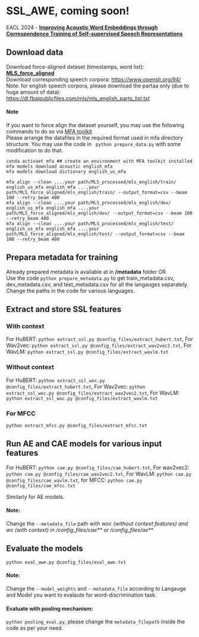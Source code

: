 # SSL_AWE, coming soon!
EACL 2024 -  **[Improving Acoustic Word Embeddings through Correspondence Training of Self-supervised Speech Representations](https://aclanthology.org/2024.eacl-long.118.pdf)**

## Download data
Download force-aligned dataset (timestamps, word list): **[MLS_force_aligned](https://drive.google.com/file/d/13bVpExtoQwxplFiQVvUALDvDVWjNsdHb/view?usp=sharing)** \
Download corresponding speech corpora: https://www.openslr.org/94/ \
Note: for english speech corpora, please download the partaa only (due to huge amount of data): https://dl.fbaipublicfiles.com/mls/mls_english_parts_list.txt

#### Note
If you want to force align the dataset yourself, you may use  the following commands to do so via [MFA toolkit](https://montreal-forced-aligner.readthedocs.io/en/latest/user_guide/workflows/alignment.html) \
Please arrange the datafiles in the required format used in mfa directory structure. You may use the code in ``` python prepare_data.py``` with some modification to do that.
```
conda activaet mfa ## create an environment with MFA toolkit installed
mfa models download acoustic english_mfa
mfa models download dictionary english_us_mfa

mfa align --clean ....your path/MLS_processed/mls_english/train/ english_us_mfa english_mfa ....your path/MLS_force_aligned/mls_english/train/ --output_format=csv --beam 100 --retry_beam 400
mfa align --clean ....your path/MLS_processed/mls_english/dev/ english_us_mfa english_mfa ....your path/MLS_force_aligned/mls_english/dev/ --output_format=csv --beam 100 --retry_beam 400
mfa align --clean ....your path/MLS_processed/mls_english/test/ english_us_mfa english_mfa ....your path/MLS_force_aligned/mls_english/test/ --output_format=csv --beam 100 --retry_beam 400
```

## Prepara metadata for training
Already prepared metadata is available at in **/metadata** folder OR \
Use the code ```python prepare_metadata.py``` to get train_metadata.csv, dev_metadata.csv, and test_metadata.csv for all the langauges separately. Change the paths in the code for various languages.

## Extract and store SSL features
### With context
For HuBERT: ```python extract_ssl.py @config_files/extract_hubert.txt```, For Wav2vec: ```python extract_ssl.py @config_files/extract_wav2vec2.txt```, For WavLM: ```python extract_ssl.py @config_files/extract_wavlm.txt```
### Without context
For HuBERT: ```python extract_ssl_woc.py @config_files/extract_hubert.txt```, For Wav2vec: ```python extract_ssl_woc.py @config_files/extract_wav2vec2.txt```, For WavLM: ```python extract_ssl_woc.py @config_files/extract_wavlm.txt```

### For MFCC
```python extract_mfcc.py @config_files/extract_mfcc.txt```

## Run AE and CAE models for various input features

For HuBERT: ```python cae.py @config_files/cae_hubert.txt```, For wav2vec2: ```python cae.py @config_files/cae_wav2vec2.txt```, For WavLM: ```python cae.py @config_files/cae_wavlm.txt```, for MFCC: ```python cae.py @config_files/cae_mfcc.txt```

Similarly for AE models.

#### Note:
Change the ```--metadata_file``` path with _woc (without context features) and _wc (with context) in /config_files/cae_** or /config_files/ae_**

## Evaluate the models
```python eval_awe.py @config_files/eval_awe.txt```
#### Note:
Change the ```--model_weights``` and ```--metadata_file``` according to Langauge and Model you want to evalaute for word-discrimination task.

#### Evaluate with pooling mechanism:
```python pooling_eval.py```, please change the ```metadata_filepath``` inside the code as per your need.
